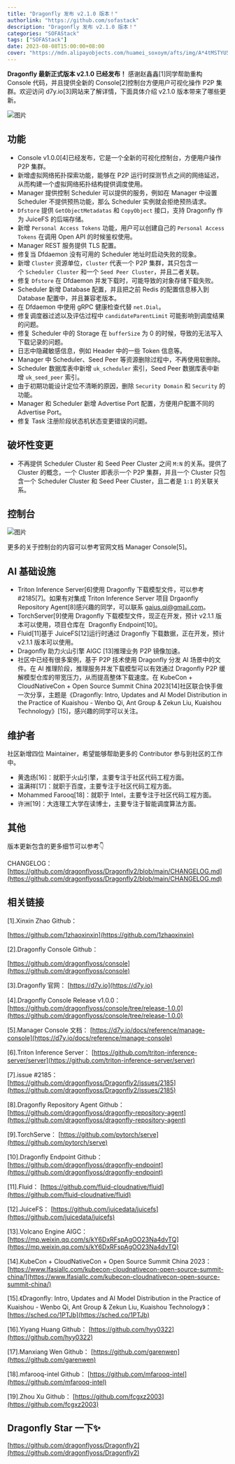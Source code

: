 ```yaml
---
title: "Dragonfly 发布 v2.1.0 版本！"
authorlink: "https://github.com/sofastack"
description: "Dragonfly 发布 v2.1.0 版本！"
categories: "SOFAStack"
tags: ["SOFAStack"]
date: 2023-08-08T15:00:00+08:00
cover: "https://mdn.alipayobjects.com/huamei_soxoym/afts/img/A*4tMSTYU5lBwAAAAAAAAAAAAADrGAAQ/original"
---
```


**Dragonfly 最新正式版本 v2.1.0 已经发布！** 感谢赵鑫鑫[1]同学帮助重构 Console 代码，并且提供全新的 Console[2]控制台方便用户可视化操作 P2P 集群。欢迎访问 d7y.io[3]网站来了解详情，下面具体介绍 v2.1.0 版本带来了哪些更新。

![图片](https://p3-juejin.byteimg.com/tos-cn-i-k3u1fbpfcp/6169c0485e0143588a9a43248c50e612~tplv-k3u1fbpfcp-zoom-1.image)

## 功能

-   Console v1.0.0[4]已经发布，它是一个全新的可视化控制台，方便用户操作 P2P 集群。
-   新增虚拟网络拓扑探索功能，能够在 P2P 运行时探测节点之间的网络延迟，从而构建一个虚拟网络拓扑结构提供调度使用。
-   Manager 提供控制 Scheduler 可以提供的服务，例如在 Manager 中设置 Scheduler 不提供预热功能，那么 Scheduler 实例就会拒绝预热请求。
-   `Dfstore` 提供 `GetObjectMetadatas` 和 `CopyObject` 接口，支持 Dragonfly 作为 JuiceFS 的后端存储。
-   新增 `Personal Access Tokens` 功能，用户可以创建自己的 `Personal Access Tokens` 在调用 Open API 的时候鉴权使用。
-   Manager REST 服务提供 TLS 配置。
-   修复当 Dfdaemon 没有可用的 Scheduler 地址时启动失败的现象。
-   新增 `Cluster` 资源单位，`Cluster` 代表一个 P2P 集群，其只包含一个 `Scheduler Cluster` 和一个 `Seed Peer Cluster`，并且二者关联。
-   修复 `Dfstore` 在 Dfdaemon 并发下载时，可能导致的对象存储下载失败。
-   Scheduler 新增 Database 配置，并且把之前 Redis 的配置信息移入到 Database 配置中，并且兼容老版本。
-   在 Dfdaemon 中使用 gRPC 健康检查代替 `net.Dial`。
-   修复调度器过滤以及评估过程中 `candidateParentLimit` 可能影响到调度结果的问题。
-   修复 Scheduler 中的 Storage 在 `bufferSize` 为 0 的时候，导致的无法写入下载记录的问题。
-   日志中隐藏敏感信息，例如 Header 中的一些 Token 信息等。
-   Manager 中 Scheduler、Seed Peer 等资源删除过程中，不再使用软删除。
-   Scheduler 数据库表中新增 `uk_scheduler` 索引，Seed Peer 数据库表中新增 `uk_seed_peer` 索引。
-   由于初期功能设计定位不清晰的原因，删除 `Security Domain` 和 `Security` 的功能。
-   Manager 和 Scheduler 新增 Advertise Port 配置，方便用户配置不同的 Advertise Port。
-   修复 Task 注册阶段状态机状态变更错误的问题。

## 破坏性变更

-   不再提供 Scheduler Cluster 和 Seed Peer Cluster 之间 `M:N` 的关系。提供了 Cluster 的概念，一个 Cluster 即表示一个 P2P 集群，并且一个 Cluster 只包含一个 Scheduler Cluster 和 Seed Peer Cluster，且二者是 `1:1` 的关联关系。

## 控制台

![图片](https://p3-juejin.byteimg.com/tos-cn-i-k3u1fbpfcp/af38313a8e5c4806b29838143b99b934~tplv-k3u1fbpfcp-zoom-1.image)

更多的关于控制台的内容可以参考官网文档 Manager Console[5]。

## AI 基础设施

-   Triton Inference Server[6]使用 Dragonfly 下载模型文件，可以参考 #2185[7]。如果有对集成 Triton Inference Server 项目 Drgaonfly Repository Agent[8]感兴趣的同学，可以联系 gaius.qi@gmail.com。
-   TorchServer[9]使用 Dragonfly 下载模型文件，现正在开发，预计 v2.1.1 版本可以使用，项目仓库在  Dragonfly Endpoint[10]。
-   Fluid[11]基于 JuiceFS[12]运行时通过 Dragonfly 下载数据，正在开发，预计 v2.1.1 版本可以使用。
-   Dragonfly 助力火山引擎 AIGC [13]推理业务 P2P 镜像加速。
-   社区中已经有很多案例，基于 P2P 技术使用 Dragonfly 分发 AI 场景中的文件。在 AI 推理阶段，推理服务并发下载模型可以有效通过 Dragonfly P2P 缓解模型仓库的带宽压力，从而提高整体下载速度。在 KubeCon + CloudNativeCon + Open Source Summit China 2023[14]社区联合快手做一次分享，主题是《Dragonfly: Intro, Updates and AI Model Distribution in the Practice of Kuaishou - Wenbo Qi, Ant Group & Zekun Liu, Kuaishou Technology》[15]，感兴趣的同学可以关注。

## 维护者

社区新增四位 Maintainer，希望能够帮助更多的 Contributor 参与到社区的工作中。

-   黄逸炀[16]：就职于火山引擎，主要专注于社区代码工程方面。
-   温满祥[17]：就职于百度，主要专注于社区代码工程方面。
-   Mohammed Farooq[18]：就职于 Intel，主要专注于社区代码工程方面。
-   许洲[19]：大连理工大学在读博士，主要专注于智能调度算法方面。

## 其他

版本更新包含的更多细节可以参考👇 

CHANGELOG：[https://github.com/dragonflyoss/Dragonfly2/blob/main/CHANGELOG.md](https://github.com/dragonflyoss/Dragonfly2/blob/main/CHANGELOG.md)

## 相关链接

[1].Xinxin Zhao Github：

[https://github.com/1zhaoxinxin](https://github.com/1zhaoxinxin)

[2].Dragonfly Console Github：

[https://github.com/dragonflyoss/console](https://github.com/dragonflyoss/console)

[3].Dragonfly 官网：
[https://d7y.io](https://d7y.io)

[4].Dragonfly Console Release v1.0.0：
[https://github.com/dragonflyoss/console/tree/release-1.0.0](https://github.com/dragonflyoss/console/tree/release-1.0.0)

[5].Manager Console 文档：
[https://d7y.io/docs/reference/manage-console](https://d7y.io/docs/reference/manage-console)

[6].Triton Inference Server：
[https://github.com/triton-inference-server/server](https://github.com/triton-inference-server/server)

[7].issue #2185：
[https://github.com/dragonflyoss/Dragonfly2/issues/2185](https://github.com/dragonflyoss/Dragonfly2/issues/2185)

[8].Dragonfly Repository Agent Github：
[https://github.com/dragonflyoss/dragonfly-repository-agent](https://github.com/dragonflyoss/dragonfly-repository-agent)

[9].TorchServe：
[https://github.com/pytorch/serve](https://github.com/pytorch/serve)

[10].Dragonfly Endpoint Github：
[https://github.com/dragonflyoss/dragonfly-endpoint](https://github.com/dragonflyoss/dragonfly-endpoint)

[11].Fluid：
[https://github.com/fluid-cloudnative/fluid](https://github.com/fluid-cloudnative/fluid)

[12].JuiceFS：
[https://github.com/juicedata/juicefs](https://github.com/juicedata/juicefs)

[13].Volcano Engine AIGC：
[https://mp.weixin.qq.com/s/kY6DxRFspAgOO23Na4dvTQ](https://mp.weixin.qq.com/s/kY6DxRFspAgOO23Na4dvTQ)

[14].KubeCon + CloudNativeCon + Open Source Summit China 2023：
[https://www.lfasiallc.com/kubecon-cloudnativecon-open-source-summit-china/](https://www.lfasiallc.com/kubecon-cloudnativecon-open-source-summit-china/)

[15].《Dragonfly: Intro, Updates and AI Model Distribution in the Practice of Kuaishou - Wenbo Qi, Ant Group & Zekun Liu, Kuaishou Technology》：
[https://sched.co/1PTJb](https://sched.co/1PTJb)

[16].Yiyang Huang Github：
[https://github.com/hyy0322](https://github.com/hyy0322)

[17].Manxiang Wen Github：
[https://github.com/garenwen](https://github.com/garenwen)

[18].mfarooq-intel Github：
[https://github.com/mfarooq-intel](https://github.com/mfarooq-intel)

[19].Zhou Xu Github：
[https://github.com/fcgxz2003](https://github.com/fcgxz2003)

## Dragonfly Star 一下✨

[https://github.com/dragonflyoss/Dragonfly2](https://github.com/dragonflyoss/Dragonfly2)
